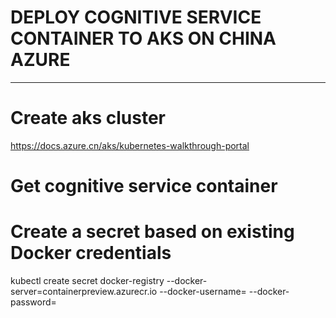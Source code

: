 # DEPLOY COGNITIVE SERVICE CONTAINER TO AKS ON CHINA AZURE
---
# Create aks cluster
https://docs.azure.cn/aks/kubernetes-walkthrough-portal


# Get cognitive service container

# Create a secret based on existing Docker credentials
kubectl create secret docker-registry <secret-name> --docker-server=containerpreview.azurecr.io --docker-username=<username> --docker-password=<pwd>